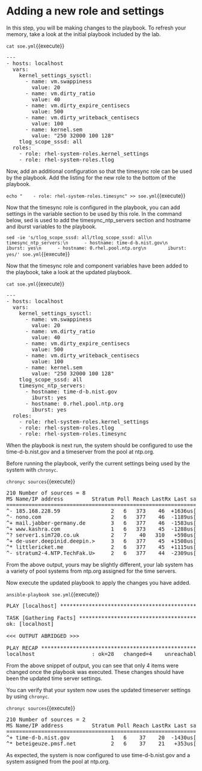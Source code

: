 # Adding a new role and settings

In this step, you will be making changes to the playbook.  To refresh your
memory, take a look at the initial playbook included by the lab.

`cat soe.yml`{{execute}}

<pre class="file">
---
- hosts: localhost
  vars:
    kernel_settings_sysctl:
      - name: vm.swappiness
        value: 20
      - name: vm.dirty_ratio
        value: 40
      - name: vm.dirty_expire_centisecs
        value: 500
      - name: vm.dirty_writeback_centisecs
        value: 100
      - name: kernel.sem
        value: "250 32000 100 128"
    tlog_scope_sssd: all
  roles:
    - role: rhel-system-roles.kernel_settings
    - role: rhel-system-roles.tlog
</pre>

Now, add an additional configuration so that the timesync role can be used by
the playbook.  Add the listing for the new role to the bottom of the playbook.

`echo "    - role: rhel-system-roles.timesync" >> soe.yml`{{execute}}

Now that the timesync role is configured in the playbook, you can add settings
in the variable section to be used by this role.  In the command below, sed is
used to add the timesync_ntp_servers section and hostname and iburst variables
to the playbook.

`sed -ie 's/tlog_scope_sssd: all/tlog_scope_sssd: all\n    timesync_ntp_servers:\n      - hostname: time-d-b.nist.gov\n        iburst: yes\n      - hostname: 0.rhel.pool.ntp.org\n        iburst: yes/' soe.yml`{{execute}}

Now that the timesync role and component variables have been added to the
playbook, take a look at the updated playbook.

`cat soe.yml`{{execute}}

<pre class="file">
---
- hosts: localhost
  vars:
    kernel_settings_sysctl:
      - name: vm.swappiness
        value: 20
      - name: vm.dirty_ratio
        value: 40
      - name: vm.dirty_expire_centisecs
        value: 500
      - name: vm.dirty_writeback_centisecs
        value: 100
      - name: kernel.sem
        value: "250 32000 100 128"
    tlog_scope_sssd: all
    timesync_ntp_servers:
      - hostname: time-d-b.nist.gov
        iburst: yes
      - hostname: 0.rhel.pool.ntp.org
        iburst: yes
  roles:
    - role: rhel-system-roles.kernel_settings
    - role: rhel-system-roles.tlog
    - role: rhel-system-roles.timesync
</pre>

When the playbook is next run, the system should be configured to use the
time-d-b.nist.gov and a timeserver from the pool at ntp.org.

Before running the playbook, verify the current settings being used by
the system with `chronyc`.

`chronyc sources`{{execute}}

<pre class="file">
210 Number of sources = 8
MS Name/IP address         Stratum Poll Reach LastRx Last sample
===============================================================================
^- 185.168.228.59                2   6   373    46  +1636us[+1640us] +/-   46ms
^- nono.com                      2   6   377    46  -1189us[-1185us] +/-   32ms
^+ mail.jabber-germany.de        3   6   377    46  -1583us[-1579us] +/- 7796us
^+ www.kashra.com                1   6   373    45  -1288us[-1285us] +/- 9518us
^? server1.sim720.co.uk          2   7    40   310   +598us[+18000s] +/-   26ms
^+ de-user.deepinid.deepin.>     3   6   377    45  +1508us[+1508us] +/-   10ms
^* littlericket.me               2   6   377    45  +1115us[+1119us] +/- 5424us
^- stratum2-4.NTP.TechFak.U>     2   6   377    44  -2309us[-2309us] +/-   13ms
</pre>

From the above output, yours may be slightly different, your lab system has a
variety of pool systems from ntp.org assigned for the time servers.

Now execute the updated playbook to apply the changes you have added.

`ansible-playbook soe.yml`{{execute}}

<pre class="file">
PLAY [localhost] *************************************************************************************************************************

TASK [Gathering Facts] *******************************************************************************************************************
ok: [localhost]

<<< OUTPUT ABRIDGED >>>

PLAY RECAP *******************************************************************************************************************************
localhost                  : ok=28   changed=4    unreachable=0    failed=0    skipped=23   rescued=0    ignored=6
</pre>

From the above snippet of output, you can see that only 4 items were changed 
once the playbook was executed.  These changes should have been the updated
time server settings.

You can verify that your system now uses the updated timeserver settings by
using `chronyc`.

`chronyc sources`{{execute}}

<pre class="file">
210 Number of sources = 2
MS Name/IP address         Stratum Poll Reach LastRx Last sample
===============================================================================
^+ time-d-b.nist.gov             1   6    37    20  -1430us[-1430us] +/-   67ms
^* beteigeuze.pmsf.net           2   6    37    21   +353us[ +483us] +/-   40ms
</pre>

As expected, the system is now configured to use time-d-b.nist.gov and a system
assigned from the pool at ntp.org.
